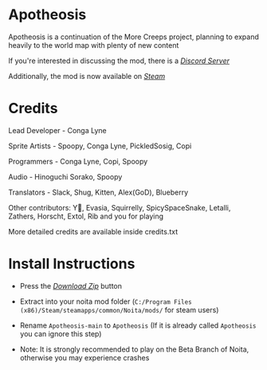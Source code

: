 # Apotheosis
Apotheosis is a continuation of the More Creeps project, planning to expand heavily to the world map with plenty of new content

If you're interested in discussing the mod, there is a *[Discord Server](https://discord.gg/gtyGnv8Pxk)*

Additionally, the mod is now available on *[Steam](https://steamcommunity.com/sharedfiles/filedetails/?id=3032128572)*

# Credits
Lead Developer - Conga Lyne

Sprite Artists - Spoopy, Conga Lyne, PickledSosig, Copi

Programmers - Conga Lyne, Copi, Spoopy

Audio - Hinoguchi Sorako, Spoopy

Translators - Slack, Shug, Kitten, Alex(GoD), Blueberry

Other contributors:
Y🍵, Evasia, Squirrelly, SpicySpaceSnake, Letalli, Zathers, Horscht, Extol, Rib and you for playing

More detailed credits are available inside credits.txt


# Install Instructions

 - Press the *[Download Zip](https://github.com/Conga0/Apotheosis/releases/download/1.1.2/Apotheosis_1.1.2.7z)* button
 - Extract into your noita mod folder (`C:/Program Files (x86)/Steam/steamapps/common/Noita/mods/` for steam users)
 - Rename `Apotheosis-main` to `Apotheosis` (If it is already called `Apotheosis` you can ignore this step)

 - Note: It is strongly recommended to play on the Beta Branch of Noita, otherwise you may experience crashes

